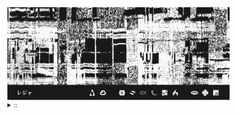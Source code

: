 <img src="./banner.png">
<details><summary> :: </summary>
<!--START_SECTION:waka-->

```
From: 09 August 2024 - To: 27 January 2025

Total Time: 938 hrs 14 mins

Python                     268 hrs 36 mins ///////------------------   26.42 %
PHP                        177 hrs 15 mins ////---------------------   17.43 %
Other                      78 hrs 33 mins  //-----------------------   07.73 %
```

<!--END_SECTION:waka-->
</details>
